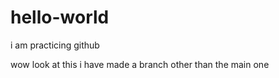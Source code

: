 # hello-world
i am practicing github

wow look at this i have made a branch other than the main one
